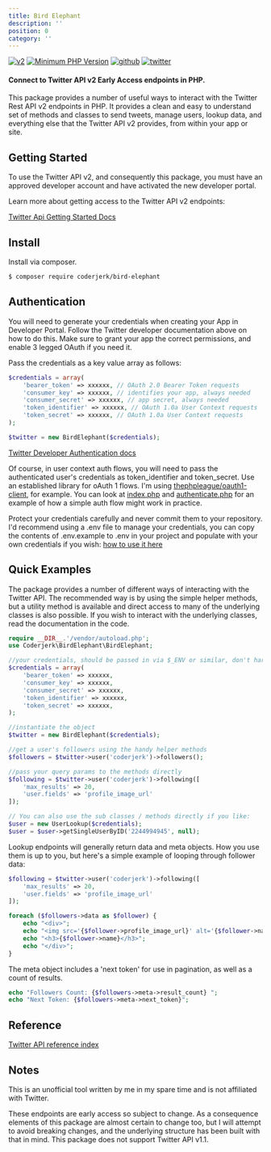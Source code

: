 ```yaml
---
title: Bird Elephant
description: ''
position: 0
category: ''
---
```


[![v2](https://img.shields.io/endpoint?url=https%3A%2F%2Ftwbadges.glitch.me%2Fbadges%2Fv2)](https://developer.twitter.com/en/docs/twitter-api) [![Minimum PHP Version](https://img.shields.io/badge/php-%3E%3D%207.4-8892BF.svg)](https://php.net/) [![github](https://img.shields.io/github/stars/danieldevine/bird-elephant?style=social)]('https://github.com/danieldevine/bird-elephant') [![twitter](https://img.shields.io/twitter/follow/coderjerk?style=social)](https://twitter.com/coderjerk)

#### Connect to Twitter API v2 Early Access endpoints in PHP.

This package provides a number of useful ways to interact with the Twitter Rest API v2 endpoints in PHP. It provides a clean and easy to understand set of methods and classes to send tweets, manage users, lookup data, and everything else that the Twitter API v2 provides, from within your app or site.


## Getting Started

To use the Twitter API v2, and consequently this package, you must have an approved developer account and have activated the new developer portal.

Learn more about getting access to the Twitter API v2 endpoints:

[Twitter Api Getting Started Docs](https://developer.twitter.com/en/docs/twitter-api/getting-started/guide)


## Install

Install via composer.

```bash
$ composer require coderjerk/bird-elephant
```

## Authentication

You will need to generate your credentials when creating your App in Developer Portal. Follow the Twitter developer documentation above on how to do this. Make sure to grant your app the correct permissions, and enable 3 legged OAuth if you need it.

Pass the credentials as a key value array as follows:

```php
$credentials = array(
    'bearer_token' => xxxxxx, // OAuth 2.0 Bearer Token requests
    'consumer_key' => xxxxxx, // identifies your app, always needed
    'consumer_secret' => xxxxxx, // app secret, always needed
    'token_identifier' => xxxxxx, // OAuth 1.0a User Context requests
    'token_secret' => xxxxxx, // OAuth 1.0a User Context requests
);

$twitter = new BirdElephant($credentials);
```
[Twitter Developer Authentication docs](https://developer.twitter.com/en/docs/authentication/overview)

Of course, in user context auth flows, you will need to pass the authenticated user's credentials as token_identifier and token_secret. Use an established library for oAuth 1 flows. I'm using [thephpleague/oauth1-client](https://github.com/thephpleague/oauth1-client), for example. You can look at [index.php](/index.php) and [authenticate.php](/authenticate.php) for an example of how a simple auth flow might work in practice.

Protect your credentials carefully and never commit them to your repository. I'd recommend using a .env file to manage your credentials, you can copy the contents of .env.example to .env in your project and populate with your own credentials if you wish:  [how to use it here](https://github.com/vlucas/phpdotenv)


## Quick Examples

The package provides a number of different ways of interacting with the Twitter API. The recommended way is by using the simple helper methods, but a utility method is available and direct access to many of the underlying classes is also possible. If you wish to interact with the underlying classes, read the documentation in the code.


```php
require __DIR__.'/vendor/autoload.php';
use Coderjerk\BirdElephant\BirdElephant;

//your credentials, should be passed in via $_ENV or similar, don't hardcode.
$credentials = array(
    'bearer_token' => xxxxxx,
    'consumer_key' => xxxxxx,
    'consumer_secret' => xxxxxx,
    'token_identifier' => xxxxxx,
    'token_secret' => xxxxxx,
);

//instantiate the object
$twitter = new BirdElephant($credentials);

//get a user's followers using the handy helper methods
$followers = $twitter->user('coderjerk')->followers();

//pass your query params to the methods directly
$following = $twitter->user('coderjerk')->following([
    'max_results' => 20,
    'user.fields' => 'profile_image_url'
]);

// You can also use the sub classes / methods directly if you like:
$user = new UserLookup($credentials);
$user = $user->getSingleUserByID('2244994945', null);

```
Lookup endpoints will generally return data and meta objects. How you use them is up to you, but here's a simple example of looping through follower data:

```php
$following = $twitter->user('coderjerk')->following([
    'max_results' => 20,
    'user.fields' => 'profile_image_url'
]);

foreach ($followers->data as $follower) {
    echo "<div>";
    echo "<img src='{$follower->profile_image_url}' alt='{$follower->name}'/>";
    echo "<h3>{$follower->name}</h3>";
    echo "</div>";
}
```
The meta object includes a 'next token' for use in pagination, as well as a count of results.

```php
echo "Followers Count: {$followers->meta->result_count} ";
echo "Next Token: {$followers->meta->next_token}";
```

## Reference
[Twitter API reference index](https://developer.twitter.com/en/docs/api-reference-index)

## Notes

This is an unofficial tool written by me in my spare time and is not affiliated with Twitter.

These endpoints are early access so subject to change. As a consequence elements of this package are almost certain to change too, but I will attempt to avoid breaking changes, and the underlying structure has been built with that in mind. This package does not support Twitter API v1.1.


<app-color-switcher></app-color-switcher>
